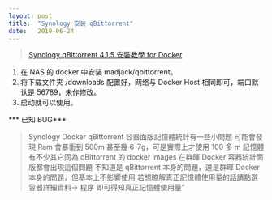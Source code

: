 ```yaml
---
layout: post
title:  "Synology 安装 qBittorrent"
date:   2019-06-24
---
```


> [Synology qBittorrent 4.1.5 安裝教學 for Docker](https://wp.madjack.info/linux/synology-qbittorrent-4-1-5-for-docker.html)

1. 在 NAS 的 docker 中安装 madjack/qbittorrent。
2. 将下载文件夹 /downloads 配置好，网络与 Docker Host 相同即可，端口默认是 56789，未作修改。
3. 启动就可以使用。

*** 已知 BUG***

> Synology Docker qBittorrent 容器面版記憶體統計有一些小問題
> 可能會發現 Ram 會暴衝到 500m 甚至幾 6-7g，可是實際上才使用 100 多 m 記憶體
> 有不少其它同為 qBittorrent 的 docker images 在群暉 Docker 容器統計面版都會出現這個問題
> 不知道是 qBittorrent 本身的問題，還是群暉 Docker 本身的問題，但基本上不影響使用
> 若想瞭解真正記憶體使用量的話請點選容器詳細資料→ 程序 即可得知真正記憶體使用量”